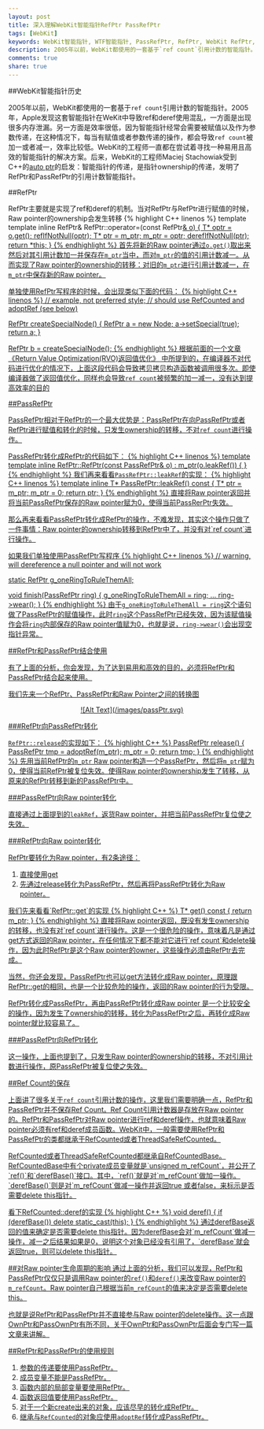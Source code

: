 ```yaml
---
layout: post
title: 深入理解WebKit智能指针RefPtr PassRefPtr
tags: [WebKit]
keywords: WebKit智能指针, WTF智能指针, PassRefPtr, RefPtr, WebKit RefPtr, WebKit PassRefPtr, WebKit RefPtr PassRefPtr
description: 2005年以前，WebKit都使用的一套基于`ref count`引用计数的智能指针。2005年，Apple发现这套智能指针在WeKit中导致ref和deref使用混乱，一方面是出现很多内存泄漏。另一方面是效率很低，因为智能指针经常会需要被赋值以及作为参数传递，在这种情况下，每当有赋值或者参数传递的操作，都会导致`ref count`被加一或者减一，效率比较低。WebKit的工程师一直都在尝试着寻找一种易用且高效的智能指针的解决方案。后来，WebKit的工程师Maciej Stachowiak受到C++的[auto ptr](http://www.cplusplus.com/reference/memory/auto_ptr/)的启发：智能指针的传递，是指针ownership的传递，发明了RefPtr和PassRefPtr的引用计数智能指针。
comments: true
share: true
---
```


##WebKit智能指针历史

2005年以前，WebKit都使用的一套基于`ref count`引用计数的智能指针。2005年，Apple发现这套智能指针在WeKit中导致ref和deref使用混乱，一方面是出现很多内存泄漏。另一方面是效率很低，因为智能指针经常会需要被赋值以及作为参数传递，在这种情况下，每当有赋值或者参数传递的操作，都会导致`ref count`被加一或者减一，效率比较低。WebKit的工程师一直都在尝试着寻找一种易用且高效的智能指针的解决方案。后来，WebKit的工程师Maciej Stachowiak受到C++的[auto ptr](http://www.cplusplus.com/reference/memory/auto_ptr/)的启发：智能指针的传递，是指针ownership的传递，发明了RefPtr和PassRefPtr的引用计数智能指针。


##RefPtr

RefPtr主要就是实现了ref和deref的机制。当对RefPtr与RefPtr进行赋值的时候，Raw pointer的ownership会发生转移
{% highlight C++ linenos %}
template<typename T> template<typename U> 
inline RefPtr<T>& RefPtr<T>::operator=(const RefPtr<U>& o)
{
    T* optr = o.get();
    refIfNotNull(optr);
    T* ptr = m_ptr;
    m_ptr = optr;
    derefIfNotNull(ptr);
    return *this;
}
{% endhighlight %}
首先将新的Raw pointer通过`o.get()`取出来然后对其引用计数加一并保存在`m_ptr`当中，而对`m_ptr`的值的引用计数减一。从而实现了Raw pointer的ownership的转移：对旧的`m_ptr`进行引用计数减一，在`m_ptr`中保存新的Raw pointer。

单独使用RefPtr写程序的时候，会出现类似下面的代码：
{% highlight C++ linenos %}
// example, not preferred style;
// should use RefCounted and adoptRef (see below)
 
RefPtr<Node> createSpecialNode()
{
    RefPtr<Node> a = new Node;
    a->setSpecial(true);
    return a;
}

RefPtr<Node> b = createSpecialNode();
{% endhighlight %}
根据前面的一个文章[《Return Value Optimization(RVO)返回值优化》](http://www.fenesky.com/blog/2014/06/17/RVO.html)
中所提到的，在编译器不对代码进行优化的情况下，上面这段代码会导致拷贝拷贝构造函数被调用很多次。即使编译器做了返回值优化，同样也会导致`ref count`被频繁的加一减一，没有达到提高效率的目的

##PassRefPtr

PassRefPtr相对于RefPtr的一个最大优势是：PassRefPtr在向PassRefPtr或者RefPtr进行赋值和转化的时候，只发生ownership的转移，不对`ref count`进行操作。

PassRefPtr转化成RefPtr的代码如下：
{% highlight C++ linenos %}
template<typename T> template<typename U> 
inline RefPtr<T>::RefPtr(const PassRefPtr<U>& o)
	: m_ptr(o.leakRef())
{
}
{% endhighlight %}
我们再来看看`PassRefPtr::leakRef`的实现：
{% highlight C++ linenos %}
template<typename T> inline T* PassRefPtr<T>::leakRef() const
{
    T* ptr = m_ptr;
    m_ptr = 0;
    return ptr;
}
{% endhighlight %}
直接将Raw pointer返回并将当前PassRefPtr保存的Raw pointer赋为0，使得当前PassRerPtr失效。    
<p/>
那么再来看看PassRefPtr转化成RefPtr的操作，不难发现，其实这个操作只做了一件事情：Raw pointer的ownership转移到RefPtr中了，并没有对`ref count`进行操作。

如果我们单独使用PassRefPtr写程序
{% highlight C++ linenos %}
// warning, will dereference a null pointer and will not work
 
static RefPtr<Ring> g_oneRingToRuleThemAll;

void finish(PassRefPtr<Ring> ring)
{
    g_oneRingToRuleThemAll = ring;
    ...
    ring->wear();
}
{% endhighlight %}
由于`g_oneRingToRuleThemAll = ring`这个语句做了PassRefPtr的赋值操作，此时`ring`这个PassRefPtr已经失效，因为该赋值操作会将`ring`内部保存的Raw pointer值赋为0，也就是说，`ring->wear()`会出现空指针异常。

##RefPtr和PassRefPtr结合使用

有了上面的分析，你会发现，为了达到易用和高效的目的，必须将RefPtr和PassRefPtr结合起来使用。
<p/>
我们先来一个RefPtr、PassRefPtr和Raw Pointer之间的转换图

<div style="text-align:center" markdown="1">
![Alt Text](/images/passPtr.svg)
</div>

###RefPtr向PassRefPtr转化

`RefPtr::release`的实现如下：
{% highlight C++ %}
PassRefPtr<T> release()
{
	PassRefPtr<T> tmp = adoptRef(m_ptr);
	m_ptr = 0;
	return tmp;
}
{% endhighlight %}
先用当前RefPtr的`m_ptr` Raw pointer构造一个PassRefPtr，然后将`m_ptr`赋为0，使得当前RefPtr被复位失效。使得Raw pointer的ownership发生了转移，从原来的RefPtr转移到新的PassRefPtr中。


###PassRefPtr向Raw pointer转化

直接通过上面提到的`leakRef`，返货Raw pointer，并把当前PassRefPtr复位使之失效。

###RefPtr向Raw pointer转化

RefPtr要转化为Raw pointer，有2条途径：

1. 直接使用get
2. 先通过release转化为PassRefPtr，然后再将PassRefPtr转化为Raw pointer。

<p/>
我们先来看看`RefPtr::get`的实现
{% highlight C++ %}
T* get() const { return m_ptr; }
{% endhighlight %}
直接将Raw pointer返回，既没有发生ownership的转移，也没有对`ref count`进行操作。这是一个很危险的操作，意味着凡是通过get方式返回的Raw pointer，在任何情况下都不能对它进行`ref count`和delete操作，因为此时RefPtr是这个Raw pointer的owner，这些操作必须由RefPtr去完成。
<p/>
当然，你还会发现，PassRefPtr也可以get方法转化成Raw pointer，原理跟RefPtr::get的相同，也是一个比较危险的操作，返回的Raw pointer的行为受限。

<p/>
RefPtr转化成PassRefPtr，再由PassRefPtr转化成Raw pointer 是一个比较安全的操作，因为发生了ownership的转移，转化为PassRefPtr之后，再转化成Raw pointer就比较容易了。

###PassRefPtr向RefPtr转化

这一操作，上面也提到了，只发生Raw pointer的ownership的转移，不对引用计数进行操作，原PassRefPtr被复位使之失效。

##Ref Count的保存

上面讲了很多关于`ref count`引用计数的操作，这里我们需要明确一点，RefPtr和PassRefPtr并不保存Ref Count。Ref Count引用计数器是存放在Raw pointer的。RefPtr和PassRefPtr对Raw pointer进行ref和deref操作，也就意味着Raw pointer必须有ref和deref成员函数。WebKit中，一般需要使用RefPtr和PassRefPtr的类都继承于RefCounted或者ThreadSafeRefCounted。
<p/>
RefCounted或者ThreadSafeRefCounted都继承自RefCountedBase。RefCountedBase中有个private成员变量就是`unsigned m_refCount`，并公开了`ref()`和`derefBase()`接口。其中，`ref()`就是对`m_refCount`做加一操作。`derefBase()`则是对`m_refCount`做减一操作并返回true 或者false，来标示是否需要delete this指针。

<p/>
看下RefCounted::deref的实现
{% highlight C++ %}
void deref()
{
    if (derefBase())
        delete static_cast<T*>(this);
}
{% endhighlight %}
通过derefBase返回的值来确定是否需要delete this指针。因为derefBase会对`m_refCount`做减一操作，减一之后结果如果是0，说明这个对象已经没有引用了，`derefBase`就会返回true，则可以delete this指针。


##对Raw pointer生命周期的影响
通过上面的分析，我们可以发现，RefPtr和PassRefPtr仅仅只是调用Raw pointer的`ref()`和`deref()`来改变Raw pointer的`m_refCount`。Raw pointer自己根据当前`m_refCount`的值来决定是否需要delete this。
<p/>
也就是说RefPtr和PassRefPtr并不直接参与Raw pointer的delete操作。这一点跟OwnPtr和PassOwnPtr有所不同，关于OwnPtr和PassOwnPtr后面会专门写一篇文章来讲解。


##RefPtr和PassRefPtr的使用规则

1. 参数的传递要使用PassRefPtr。
2. 成员变量不能是PassRefPtr。
3. 函数内部的局部变量要使用RefPtr。
4. 函数返回值要使用PassRefPtr。
5. 对于一个新create出来的对象，应该尽早的转化成RefPtr。
5. 继承与`RefCounted`的对象应使用`adoptRef`转化成PassRefPtr。
